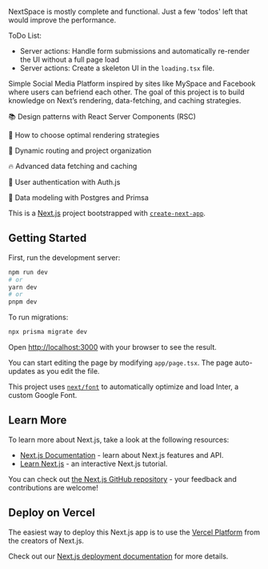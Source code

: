 NextSpace is mostly complete and functional. Just a few 'todos' left that would improve the performance.

ToDo List:

- Server actions: Handle form submissions and automatically re-render the UI without a full page load
- Server actions: Create a skeleton UI in the `loading.tsx` file.

Simple Social Media Platform inspired by sites like MySpace and Facebook where users can befriend each other. The goal of this project is to build knowledge on Next’s rendering, data-fetching, and caching strategies.

📚 Design patterns with React Server Components (RSC)

💎 How to choose optimal rendering strategies

🚅 Dynamic routing and project organization

🔥 Advanced data fetching and caching

👲 User authentication with Auth.js

📅 Data modeling with Postgres and Primsa

This is a [Next.js](https://nextjs.org/) project bootstrapped with [`create-next-app`](https://github.com/vercel/next.js/tree/canary/packages/create-next-app).

## Getting Started

First, run the development server:

```zsh
npm run dev
# or
yarn dev
# or
pnpm dev
```

To run migrations:

```zsh
npx prisma migrate dev
```

Open [http://localhost:3000](http://localhost:3000) with your browser to see the result.

You can start editing the page by modifying `app/page.tsx`. The page auto-updates as you edit the file.

This project uses [`next/font`](https://nextjs.org/docs/basic-features/font-optimization) to automatically optimize and load Inter, a custom Google Font.

## Learn More

To learn more about Next.js, take a look at the following resources:

- [Next.js Documentation](https://nextjs.org/docs) - learn about Next.js features and API.
- [Learn Next.js](https://nextjs.org/learn) - an interactive Next.js tutorial.

You can check out [the Next.js GitHub repository](https://github.com/vercel/next.js/) - your feedback and contributions are welcome!

## Deploy on Vercel

The easiest way to deploy this Next.js app is to use the [Vercel Platform](https://vercel.com/new?utm_medium=default-template&filter=next.js&utm_source=create-next-app&utm_campaign=create-next-app-readme) from the creators of Next.js.

Check out our [Next.js deployment documentation](https://nextjs.org/docs/deployment) for more details.
